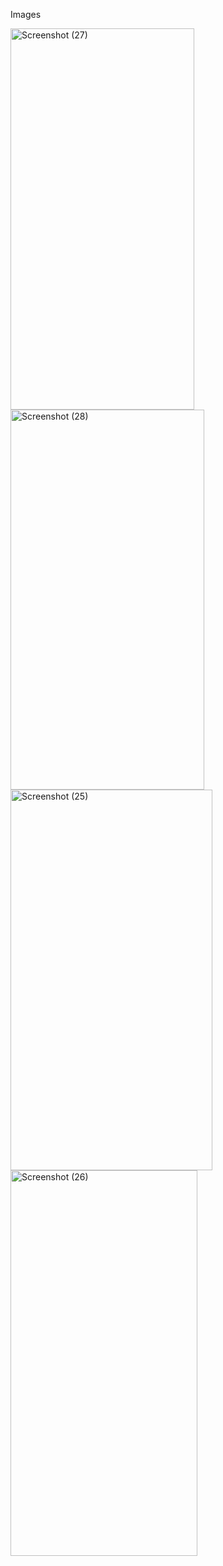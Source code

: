 Images

<img width="294" height="610" alt="Screenshot (27)" src="https://github.com/user-attachments/assets/fe70b63a-059b-4978-ae4c-d1bdba333392" />

<img width="310" height="608" alt="Screenshot (28)" src="https://github.com/user-attachments/assets/23a68e2e-13b5-477c-b439-772ea4a8a144" />

<img width="323" height="609" alt="Screenshot (25)" src="https://github.com/user-attachments/assets/1be2b85a-7914-43ea-8a6b-43c6c44d9356" />

<img width="299" height="617" alt="Screenshot (26)" src="https://github.com/user-attachments/assets/64755461-50e9-4fb2-9148-bc16450afed1" />
